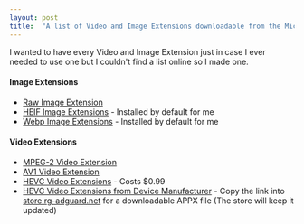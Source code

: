 ```yaml
---
layout: post
title:  "A list of Video and Image Extensions downloadable from the Microsoft Store"
---
```

I wanted to have every Video and Image Extension just in case I ever needed to use one but I couldn't find a list online so I made one.<!--more-->

#### Image Extensions
* [Raw Image Extension](https://www.microsoft.com/en-us/p/raw-image-extension/9nctdw2w1bh8)
* [HEIF Image Extensions](https://www.microsoft.com/en-us/p/heif-image-extensions/9pmmsr1cgpwg) - Installed by default for me
* [Webp Image Extensions](https://www.microsoft.com/en-us/p/webp-image-extensions/9pg2dk419drg) - Installed by default for me

#### Video Extensions
* [MPEG-2 Video Extension](https://www.microsoft.com/en-us/p/mpeg-2-video-extension/9n95q1zzpmh4)
* [AV1 Video Extension](https://www.microsoft.com/en-us/p/av1-video-extension/9mvzqvxjbq9v)
* [HEVC Video Extensions](https://www.microsoft.com/en-us/p/hevc-video-extensions/9nmzlz57r3t7) - Costs $0.99
* [HEVC Video Extensions from Device Manufacturer](https://www.microsoft.com/en-us/p/hevc-video-extensions-from-device-manufacturer/9n4wgh0z6vhq) - Copy the link into [store.rg-adguard.net](https://store.rg-adguard.net) for a downloadable APPX file (The store will keep it updated)
